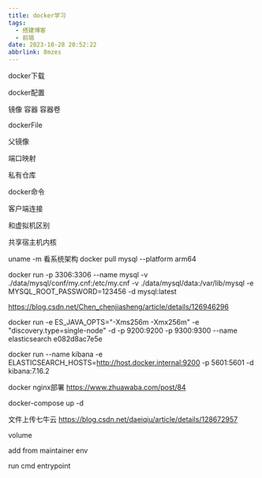 ```yaml
---
title: docker学习
tags:
  - 搭建博客
  - 前端
date: 2023-10-28 20:52:22
abbrlink: 8mzes
---
```


docker下载

docker配置

镜像
容器
容器卷

dockerFile

父镜像

端口映射

私有仓库

docker命令


客户端连接


和虚拟机区别

共享宿主机内核

uname -m  看系统架构
docker pull mysql --platform arm64

docker run -p 3306:3306 --name mysql -v ./data/mysql/conf/my.cnf:/etc/my.cnf -v ./data/mysql/data:/var/lib/mysql -e MYSQL_ROOT_PASSWORD=123456 -d mysql:latest

https://blog.csdn.net/Chen_chenjiasheng/article/details/126946296



docker run -e ES_JAVA_OPTS="-Xms256m -Xmx256m" -e "discovery.type=single-node" -d -p 9200:9200 -p 9300:9300 --name elasticsearch e082d8ac7e5e


docker run --name kibana -e ELASTICSEARCH_HOSTS=http://host.docker.internal:9200 -p 5601:5601 -d kibana:7.16.2



docker nginx部署
https://www.zhuawaba.com/post/84


docker-compose up -d


文件上传七牛云
https://blog.csdn.net/daeiqiu/article/details/128672957



volume

add
from
maintainer
env

run
cmd
entrypoint

